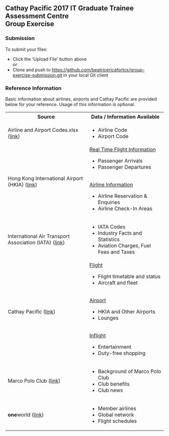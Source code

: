 ## Cathay Pacific 2017 IT Graduate Trainee Assessment Centre <br/>Group Exercise


### Submission
To submit your files:
- Click the 'Upload File' button above
<br/>*or* 
- Clone and push to https://github.com/beatricericafortcx/group-exercise-submission.git in your local Git client

### Reference Information
Basic information about airlines, airports and Cathay Pacific are provided below for your reference. Usage of this information is optional.
<table>
  <tbody>
    <!-- Row -->
    <tr>
      <th>Source</th>
      <th>Data / Information Available</th>
    </tr>
    <!-- Row -->
    <tr>
    <td>Airline and Airport Codes.xlsx (<a href='https://github.com/beatricericafortcx/group-exercise-submission/raw/master/Airline%20and%20Airport%20Codes.xlsx'>link</a>)</td>
      <td>
        <ul>
          <li>Airline Code</li>
          <li>Airport Code</li>
        </ul>
      </td>
    </tr>
    <!-- Row -->
    <tr>
    <td>Hong Kong International Airport (HKIA) (<a href='http://www.hongkongairport.com/'>link</a>)</td>
      <td>
      <a href='http://www.hongkongairport.com/flightinfo/eng/chkfltarr.html'>Real Time Flight Information</a>
        <ul>
          <li>Passenger Arrivals</li>
          <li>Passenger Departures</li>
        </ul>
        <br/>
        <a href='http://www.hongkongairport.com/eng/flight/airline-information/enquiry.html'>Airline Information</a>
        <ul>
          <li>Airline Reservation &AMP; Enquiries</li>
          <li>Airline Check-In Areas</li>
        </ul>
      </td>
    </tr>
    <!-- Row -->
    <tr>
    <td>International Air Transport Association (IATA) (<a href='http://www.iata.org '>link</a>)</td>
      <td>
        <ul>
          <li>IATA Codes</li>
          <li>Industry Facts and Statistics</li>
          <li>Aviation Charges, Fuel Fees and Taxes</li>
        </ul>
      </td>
    </tr>
    <!-- Row -->
    <tr>
    <td>Cathay Pacific (<a href='www.cathay pacific.com'>link</a>)</td>
      <td>
        <a href='http://www.cathaypacific.com/cx/en_HK/travel-information/flight.html'>Flight</a>
        <ul>
          <li>Flight timetable and status</li>
          <li>Aircraft and fleet</li>
        </ul>
        <br/>
        <a href='http://www.cathaypacific.com/cx/en_HK/travel-information/airport.html'>Airport</a>
        <ul>
          <li>HKIA and Other Airports</li>
          <li>Lounges</li>
        </ul>
        <br/>
        <a href='http://www.cathaypacific.com/cx/en_HK/travel-information/inflight.html'>Inflight</a>
        <ul>
          <li>Entertainment</li>
          <li>Duty-free shopping</li>
        </ul>
      </td>
    </tr>  
     <!-- Row -->
    <tr>
    <td>Marco Polo Club (<a href='https://www.cathaypacific.com/cx/en_HK/frequent-flyers/about-the-club/introduction.html'>link</a>)</td>
      <td>
        <ul>
          <li>Background of Marco Polo Club</li>
          <li>Club benefits</li>
          <li>Club news</li>
        </ul>
      </td>
    </tr>
    <!-- Row -->
    <tr>
    <td><b>one</b>world (<a href='https://www.oneworld.com/member-airlines/overview'>link</a>)</td>
      <td>
        <ul>
          <li>Member airlines</li>
          <li>Global network</li>
          <li>Flight schedules</li>
        </ul>
      </td>
    </tr>
  </tbody>
</table>
